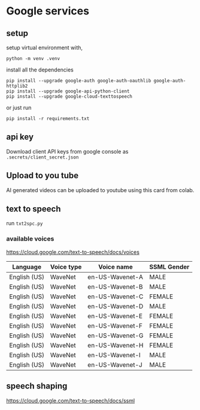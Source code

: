 # Google services

## setup

setup virtual environment with,
```
python -m venv .venv
```

install all the dependencies
```
pip install --upgrade google-auth google-auth-oauthlib google-auth-httplib2
pip install --upgrade google-api-python-client
pip install --upgrade google-cloud-texttospeech
```

or just run

```
pip install -r requirements.txt
```


## api key

Download client API keys from google console as `.secrets/client_secret.json`



## Upload to you tube
AI generated videos can be uploaded to youtube using this card from colab.

## text to speech
run `txt2spc.py`


### available voices

<https://cloud.google.com/text-to-speech/docs/voices>

| Language     | Voice type | Voice name      | SSML Gender
| -------------|------------|-----------------|------------
| English (US) | WaveNet    | en-US-Wavenet-A | MALE	
| English (US) | WaveNet    | en-US-Wavenet-B | MALE	
| English (US) | WaveNet    | en-US-Wavenet-C | FEMALE	
| English (US) | WaveNet    | en-US-Wavenet-D | MALE	
| English (US) | WaveNet    | en-US-Wavenet-E | FEMALE	
| English (US) | WaveNet    | en-US-Wavenet-F | FEMALE	
| English (US) | WaveNet    | en-US-Wavenet-G | FEMALE	
| English (US) | WaveNet    | en-US-Wavenet-H | FEMALE	
| English (US) | WaveNet    | en-US-Wavenet-I | MALE	
| English (US) | WaveNet    | en-US-Wavenet-J | MALE  

## speech shaping

<https://cloud.google.com/text-to-speech/docs/ssml>